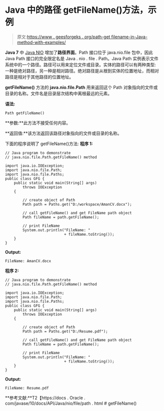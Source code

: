 # Java 中的路径 getFileName()方法，示例

> 原文:[https://www . geesforgeks . org/path-get filename-in-Java-method-with-examples/](https://www.geeksforgeeks.org/path-getfilename-method-in-java-with-examples/)

**Java 7** 中 [Java NIO](https://www.geeksforgeeks.org/tag/java-nio-package/) 增加了**路径界面**。Path 接口位于 java.nio.file 包中，因此 Java Path 接口的完全限定名是 Java . nio . file . Path。Java Path 实例表示文件系统中的一个路径。路径可以用来定位文件或目录。实体的路径可以有两种类型:一种是绝对路径，另一种是相对路径。绝对路径是从根到实体的位置地址，而相对路径是相对于其他路径的位置地址。

**getFileName()** 方法的 **java.nio.file.Path** 用来返回这个 Path 对象指向的文件或目录的名称。文件名是目录层次结构中离根最远的元素。

**语法:**

```
Path getFileName()

```

**参数:**此方法不接受任何内容。

**返回值:**该方法返回该路径对象指向的文件或目录的名称。

下面的程序说明了 getFileName()方法:
**程序 1:**

```
// Java program to demonstrate
// java.nio.file.Path.getFileName() method

import java.io.IOException;
import java.nio.file.Path;
import java.nio.file.Paths;
public class GFG {
    public static void main(String[] args)
        throws IOException
    {

        // create object of Path
        Path path = Paths.get("D:/workspace/AmanCV.docx");

        // call getFileName() and get FileName path object
        Path fileName = path.getFileName();

        // print FileName
        System.out.println("FileName: "
                           + fileName.toString());
    }
}
```

**Output:**

```
FileName: AmanCV.docx

```

**程序 2:**

```
// Java program to demonstrate
// java.nio.file.Path.getFileName() method

import java.io.IOException;
import java.nio.file.Path;
import java.nio.file.Paths;
public class GFG {
    public static void main(String[] args)
        throws IOException
    {

        // create object of Path
        Path path = Paths.get("D:/Resume.pdf");

        // call getFileName() and get FileName path object
        Path fileName = path.getFileName();

        // print FileName
        System.out.println("FileName: "
                           + fileName.toString());
    }
}
```

**Output:**

```
FileName: Resume.pdf

```

**参考文献:**T2【https://docs . Oracle . com/javase/10/docs/API/Java/nio/file/path . html # getFileName()